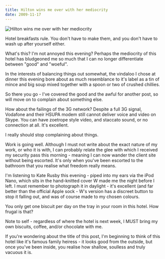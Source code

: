 ```yaml
---
title: Hilton wins me over with her mediocrity
date: 2009-11-17
---
```


![Hilton wins me over with her mediocrity](https://source.unsplash.com/FHnnjk1Yj7Y/1600x900)

Hotel breakfasts rule. You don't have to make them, and you don't have to wash up after yourself either.

What's this? I'm not annoyed this evening? Perhaps the mediocrity of this hotel has bludgeoned me so much that I can no longer differentiate between "good" and "woeful".

In the interests of balancing things out somewhat, the vindaloo I chose at dinner this evening bore about as much resemblance to it's label as a tin of mince and big soup mixed together with a spoon or two of crushed chillies.

So there you go - I've covered the good and the awful for another post, so will move on to complain about something else.

How about the failings of the 3G network? Despite a full 3G signal, Vodafone and their HSUPA modem still cannot deliver voice and video on Skype. You can have zoetrope style video, and staccato sound, or no connection at all. It's excellent.

I really should stop complaining about things.

Work is going well. Although I must not write about the exact nature of my work, or who it is with, I can probably relate the glee with which I received my security pass this morning - meaning I can now wander the client site without being escorted. It's only when you've been escorted to the bathroom that you realise what freedom really means.

I'm listening to Kate Rusby this evening - piped into my ears via the iPod Nano, which sits in the hand-knitted cover W made me the night before I left. I must remember to photograph it in daylight - it's excellent (and far better than the official Apple sock - W's version has a discreet button to stop it falling out, and was of course made to my chosen colours.

You only get one biscuit per day on the tray in your room in this hotel. How frugal is that?

Note to self - regardless of where the hotel is next week, I MUST bring my own biscuits, coffee, and/or chocolate with me.

If you're wondering about the title of this post, I'm beginning to think of this hotel like it's famous family heiress - it looks good from the outside, but once you've been inside, you realise how shallow, soulless and truly vacuous it is.